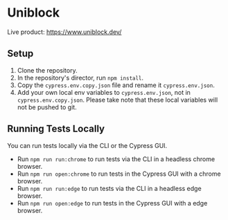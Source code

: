 # Uniblock

Live product: https://www.uniblock.dev/

## Setup

1. Clone the repository.
2. In the repository's director, run `npm install`.
3. Copy the `cypress.env.copy.json` file and rename it `cypress.env.json`.
4. Add your own local env variables to `cypress.env.json`, not in `cypress.env.copy.json`. Please take note that these local variables will not be pushed to git.

## Running Tests Locally

You can run tests locally via the CLI or the Cypress GUI.

- Run `npm run run:chrome` to run tests via the CLI in a headless chrome browser.
- Run `npm run open:chrome` to run tests in the Cypress GUI with a chrome browser.
- Run `npm run run:edge` to run tests via the CLI in a headless edge browser.
- Run `npm run open:edge` to run tests in the Cypress GUI with a edge browser.
